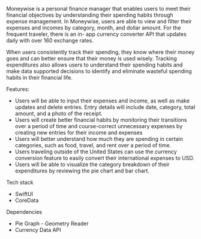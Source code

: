 Moneywise is a personal finance manager that enables users to meet their financial objectives by understanding their spending habits through expense management. In Moneywise, users are able to view and filter their expenses and incomes by category, month, and dollar amount.  For the frequent traveler, there is an in- app currency converter API that updates daily with over 160 exchange rates. 

When users consistently track their spending, they know where their money goes and can better ensure that their money is used wisely. Tracking expenditures also allows users to understand their spending habits and make data supported decisions to identify and eliminate wasteful spending habits in their financial life. 

Features: 
- Users will be able to input their expenses and income, as well as make updates and delete entries. Entry details will include date, category, total amount, and a photo of the receipt.
- Users will create better financial habits by monitoring their transitions over a period of time and course-correct unnecessary expenses by creating new entries for their income and expenses 
- Users will better understand how much they are spending in certain categories, such as food, travel, and rent over a period of time. 
- Users traveling outside of the United States can use the currency conversion feature to easily convert their international expenses to USD.
- Users will be able to visualize the category breakdown of their expenditures by reviewing the pie chart and bar chart.

Tech stack
- SwiftUI 
- CoreData

Dependencies
- Pie Graph - Geometry Reader
- Currency Data API 
